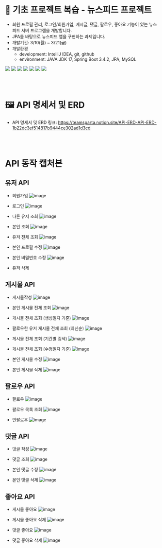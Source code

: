 # 📘 기초 프로젝트 복습 - 뉴스피드 프로젝트
- 회원 프로필 관리, 로그인/회원가입, 게시글, 댓글, 팔로우, 좋아요 기능이 있는 뉴스피드 서버 프로그램을 개발합니다.
- JPA를 바탕으로 뉴스피드 앱을 구현하는 과제입니다.
- 개발기간: 3/10(월) ~ 3/21(금)
- 개발환경
  - development: IntelliJ IDEA, git, github
  - environment: JAVA JDK 17, Spring Boot 3.4.2, JPA, MySQL

 <img src="https://img.shields.io/badge/spring-6DB33F?style=for-the-badge&logo=spring&logoColor=white"> <img src="https://img.shields.io/badge/springboot-6DB33F?style=for-the-badge&logo=springboot&logoColor=white"> <img src="https://img.shields.io/badge/git-F05032?style=for-the-badge&logo=git&logoColor=white"> <img src="https://img.shields.io/badge/gradle-02303A?style=for-the-badge&logo=gradle&logoColor=white"> <img src="https://img.shields.io/badge/mysql-4479A1?style=for-the-badge&logo=mysql&logoColor=white"> <img src="https://img.shields.io/badge/java-007396?style=for-the-badge&logo=java&logoColor=white"> <img src="https://img.shields.io/badge/github-181717?style=for-the-badge&logo=github&logoColor=white">

 <br><br>

# 🖼️ API 명세서 및 ERD
 - API 명세서 및 ERD 링크: https://teamsparta.notion.site/API-ERD-API-ERD-1b22dc3ef514817b9444ce302ad1d3cd

<br><br>

# API 동작 캡처본
## 유저 API
- 회원가입
  ![image](https://github.com/user-attachments/assets/4ff63733-de85-4cbb-80d6-1271e48a8d3b)
  
- 로그인
  ![image](https://github.com/user-attachments/assets/b6e5b8c3-9e11-40e7-94d1-225f3078b8f8)
  
- 다른 유저 조회
  ![image](https://github.com/user-attachments/assets/97ebeb39-2083-40c8-abef-a50babd2a89b)

- 본인 조회
  ![image](https://github.com/user-attachments/assets/38d3c395-09eb-427a-a358-62022d6306c7)

- 유저 전체 조회
  ![image](https://github.com/user-attachments/assets/9cd7b251-fae2-4d42-b178-a24f2cfafb10)

- 본인 프로필 수정
  ![image](https://github.com/user-attachments/assets/17bb25ce-3eb6-43f1-942e-e8d624b8daac)

- 본인 비밀번호 수정
  ![image](https://github.com/user-attachments/assets/ed6afcc8-69cf-4e61-8f85-05889878e337)

- 유저 삭제
## 게시물 API
- 게시물작성
  ![image](https://github.com/user-attachments/assets/41dba436-89ab-46d4-b803-f0321266e5ba)

- 본인 게시물 전체 조회
  ![image](https://github.com/user-attachments/assets/20b1f040-1435-426a-9415-6e2001334368)

- 게시물 전체 조회 (생성일자 기준)
  ![image](https://github.com/user-attachments/assets/69d78485-7515-46a9-bbce-06f009efe889)

- 팔로우한 유저 게시물 전체 조회 (최신순)
  ![image](https://github.com/user-attachments/assets/770e687f-47dd-42ac-a76a-2f8af3d3203b)

- 게시물 전체 조회 (기간별 검색)
  ![image](https://github.com/user-attachments/assets/b40a3f20-29a9-4e9b-a9d4-b60bfdabe5df)

- 게시물 전체 조회 (수정일자 기준)
  ![image](https://github.com/user-attachments/assets/7bd7735a-3eed-4eeb-a47b-2284ba59afa8)

- 본인 게시물 수정
  ![image](https://github.com/user-attachments/assets/35ed2da1-ca47-431c-a7ee-6f74fe579d04)

- 본인 게시물 삭제
  ![image](https://github.com/user-attachments/assets/235bb171-7f5c-47a5-8fb1-1dfe451496ca)

## 팔로우 API
- 팔로우
  ![image](https://github.com/user-attachments/assets/387b077d-d25e-4a71-bf5b-95c030c9f77f)

- 팔로우 목록 조회
  ![image](https://github.com/user-attachments/assets/7ef770c6-3ffd-4203-a28e-7c949cf8038d)

- 언팔로우
  ![image](https://github.com/user-attachments/assets/962d4934-3e23-4b64-87b1-4114aeb8619c)

## 댓글 API
- 댓글 작성
  ![image](https://github.com/user-attachments/assets/916f3bf1-141d-4087-b785-0d80236a408a)

- 댓글 조회
  ![image](https://github.com/user-attachments/assets/458af694-2a00-4415-ad7e-5d405e0d405d)

- 본인 댓글 수정
  ![image](https://github.com/user-attachments/assets/3f939339-818e-4900-919f-2542e76bdfe6)

- 본인 댓글 삭제
  ![image](https://github.com/user-attachments/assets/a73e6868-c41a-4c7f-b38c-a66eb759fb9d)

## 좋아요 API
- 게시물 좋아요
  ![image](https://github.com/user-attachments/assets/a697315b-d00e-447d-920c-1301bc05799e)

- 게시물 좋아요 삭제
  ![image](https://github.com/user-attachments/assets/7e416410-6c79-430f-9b67-17e1763dd272)

- 댓글 좋아요
  ![image](https://github.com/user-attachments/assets/2af55572-db18-47d6-a0e1-f2820ca616ca)

- 댓글 좋아요 삭제
  ![image](https://github.com/user-attachments/assets/ed979d94-0bd8-43a2-a3d1-4a0f675918e3)

